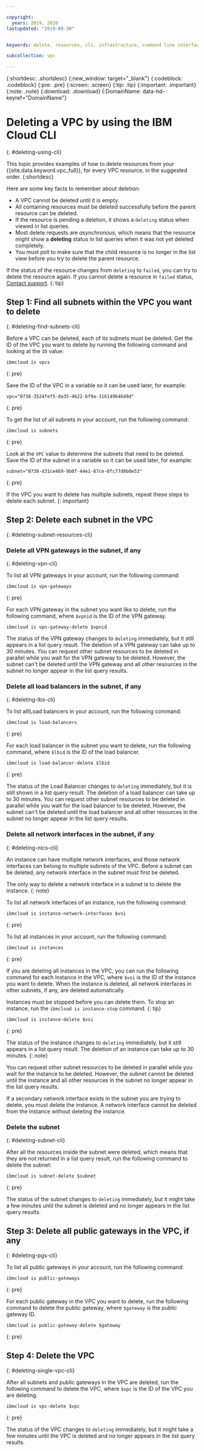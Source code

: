 ```yaml
---

copyright:
  years: 2019, 2020
lastupdated: "2019-09-30"


keywords: delete, resources, cli, infrastructure, command line interface

subcollection: vpc

---
```


{:shortdesc: .shortdesc}
{:new_window: target="_blank"}
{:codeblock: .codeblock}
{:pre: .pre}
{:screen: .screen}
{:tip: .tip}
{:important: .important}
{:note: .note}
{:download: .download}
{:DomainName: data-hd-keyref="DomainName"}

# Deleting a VPC by using the IBM Cloud CLI
{: #deleting-using-cli}

This topic provides examples of how to delete resources from your {{site.data.keyword.vpc_full}}, for every VPC resource, in the suggested order.
{:shortdesc}

Here are some key facts to remember about deletion:

* A VPC cannot be deleted until it is empty. 
* All containing resources must be deleted successfully before the parent resource can be deleted. 
* If the resource is pending a deletion, it shows a `deleting` status when viewed in list queries. 
* Most delete requests are _asynchronous_, which means that the resource might show a **deleting** status in list queries when it was not yet deleted completely. 
* You must poll to make sure that the child resource is no longer in the list view before you try to delete the parent resource. 

If the status of the resource changes from `deleting` to `failed`, you can try to delete the resource again. If you cannot delete a resource in `failed` status, [Contact support](/docs/vpc-on-classic?topic=vpc-on-classic-getting-help-and-support).
{: tip}

## Step 1: Find all subnets within the VPC you want to delete
{: #deleting-find-subnets-cli}

Before a VPC can be deleted, each of its subnets must be deleted. Get the ID of the VPC you want to delete by running the following command and looking at the `ID` value:

```
ibmcloud is vpcs
```
{: pre}

Save the ID of the VPC in a variable so it can be used later, for example:

```
vpc="0738-3524fef5-da35-4622-bf9a-31614964649d"
```
{: pre}

To get the list of all subnets in your account, run the following command:

```
ibmcloud is subnets
```
{: pre}

Look at the `VPC` value to determine the subnets that need to be deleted. Save the ID of the subnet in a variable so it can be used later, for example:

```
subnet="0738-d31ce469-9b0f-44e1-87ce-0fc77d8b0e53"
```
{: pre}

If the VPC you want to delete has multiple subnets, repeat these steps to delete each subnet.
{: important}

## Step 2: Delete each subnet in the VPC
{: #deleting-subnet-resources-cli}

### Delete all VPN gateways in the subnet, if any
{: #deleting-vpn-cli}

To list all VPN gateways in your account, run the following command:

```
ibmcloud is vpn-gateways
```
{: pre}

For each VPN gateway in the subnet you want like to delete, run the following command, where `$vpnid` is the ID of the VPN gateway.

```
ibmcloud is vpn-gateway-delete $vpnid
```

The status of the VPN gateway changes to `deleting` immediately, but it still appears in a list query result. The deletion of a VPN gateway can take up to 30 minutes. You can request other subnet resources to be deleted in parallel while you wait for the VPN gateway to be deleted. However, the subnet can't be deleted until the VPN gateway and all other resources in the subnet no longer appear in the list query results.

### Delete all load balancers in the subnet, if any
{: #deleting-lbs-cli}

To list alllLoad balancers in your account, run the following command:

```
ibmcloud is load-balancers
```
{: pre}

For each load balancer in the subnet you want to delete, run the following command, where `$lbid` is the ID of the load balancer.

```
ibmcloud is load-balancer-delete $lbid
```
{: pre}

The status of the Load Balancer changes to `deleting` immediately, but it is still shown in a list query result. The deletion of a load balancer can take up to 30 minutes. You can request other subnet resources to be deleted in parallel while you wait for the load balancer to be deleted. However, the subnet can't be deleted until the load balancer and all other resources in the subnet no longer appear in the list query results.

### Delete all network interfaces in the subnet, if any
{: #deleting-nics-cli}

An instance can have multiple network interfaces, and those network interfaces can belong to multiple subnets of the VPC. Before a subnet can be deleted, any network interface in the subnet must first be deleted. 

The only way to delete a network interface in a subnet is to delete the instance.
{: note}

To list all network interfaces of an instance, run the following command:

```
ibmcloud is instance-network-interfaces $vsi
```
{: pre}

To list all instances in your account, run the following command:

```
ibmcloud is instances
```
{: pre}

If you are deleting all instances in the VPC, you can run the following command for each instance in the VPC, where `$vsi` is the ID of the instance you want to delete. When the instance is deleted, all network interfaces in other subnets, if any, are deleted automatically.

Instances must be stopped before you can delete them. To stop an instance, run the `ibmcloud is instance-stop` command.
{: tip}

```
ibmcloud is instance-delete $vsi
```
{: pre}

The status of the instance changes to `deleting` immediately, but it still appears in a list query result. The deletion of an instance can take up to 30 minutes.
{: note}

You can request other subnet resources to be deleted in parallel while you wait for the instance to be deleted. However, the subnet cannot be deleted until the instance and all other resources in the subnet no longer appear in the list query results.

If a secondary network interface exists in the subnet you are trying to delete, you must delete the instance. A network interface cannot be deleted from the instance without deleting the instance.

### Delete the subnet
{: #deleting-subnet-cli}

After all the resources inside the subnet were deleted, which means that they are not returned in a list query result, run the following command to delete the subnet:

```
ibmcloud is subnet-delete $subnet
```
{: pre}

The status of the subnet changes to `deleting` immediately, but it might take a few minutes until the subnet is deleted and no longer appears in the list query results.

## Step 3: Delete all public gateways in the VPC, if any
{: #deleting-pgs-cli}

To list all public gateways in your account, run the following command:

```
ibmcloud is public-gateways
```
{: pre}

For each public gateway in the VPC you want to delete, run the following command to delete the public gateway, where `$gateway` is the public gateway ID.

```
ibmcloud is public-gateway-delete $gateway
```
{: pre}


## Step 4: Delete the VPC
{: #deleting-single-vpc-cli}

After all subnets and public gateways in the VPC are deleted, run the following command to delete the VPC, where `$vpc` is the ID of the VPC you are deleting.

```
ibmcloud is vpc-delete $vpc
```
{: pre}

The status of the VPC changes to `deleting` immediately, but it might take a few minutes until the VPC is deleted and no longer appears in the list query results.
